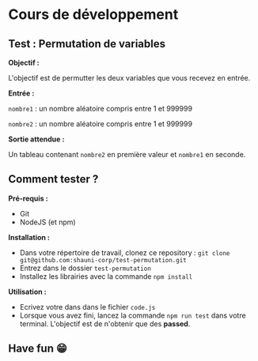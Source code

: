 # Cours de développement

## Test : Permutation de variables

**Objectif :**

L'objectif est de permutter les deux variables que vous recevez en entrée.

**Entrée :**

`nombre1` : un nombre aléatoire compris entre 1 et 999999

`nombre2` : un nombre aléatoire compris entre 1 et 999999

**Sortie attendue :**

Un tableau contenant `nombre2` en première valeur et `nombre1` en seconde.

## Comment tester ?

**Pré-requis :**
- Git
- NodeJS (et npm)

**Installation :**

- Dans votre répertoire de travail, clonez ce repository : `git clone git@github.com:shauni-corp/test-permutation.git`
- Entrez dans le dossier `test-permutation`
- Installez les librairies avec la commande `npm install`

**Utilisation :**

- Ecrivez votre dans dans le fichier `code.js`
- Lorsque vous avez fini, lancez la commande `npm run test` dans votre terminal. L'objectif est de n'obtenir que des **passed**.

## Have fun 😁
